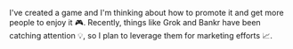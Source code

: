 I've created a game and I'm thinking about how to promote it and get more people to enjoy it 🎮. Recently, things like Grok and Bankr have been catching attention 💡, so I plan to leverage them for marketing efforts 📈.
